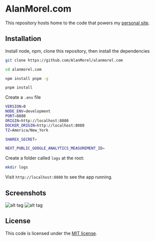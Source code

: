 # AlanMorel.com

This repository hosts home to the code that powers my [personal site](https://alanmorel.com/).

## Installation

Install node, npm, clone this repository, then install the dependencies

```sh
git clone https://github.com/AlanMorel/alanmorel.com
```

```sh
cd alanmorel.com
```

```sh
npm install pnpm -g
```

```sh
pnpm install
```

Create a `.env` file

```sh
VERSION=0
NODE_ENV=development
PORT=8080
ORIGIN=http://localhost:8080
DOCKER_ORIGIN=http://localhost:8080
TZ=America/New_York

SHAREX_SECRET=

NEXT_PUBLIC_GOOGLE_ANALYTICS_MEASUREMENT_ID=
```

Create a folder called `logs` at the root:

```sh
mkdir logs
```

Visit `http://localhost:8080` to see the app running.

## Screenshots

![alt tag](https://i.imgur.com/iQRyICc.png)
![alt tag](https://i.imgur.com/lIHwdPA.png)

## License

This code is licensed under the [MIT license](LICENSE).
